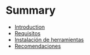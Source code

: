 # Summary

* [Introduction](README.md)
* [Requisitos](requisitos.md)
* [Instalación de herramientas](instalacion_de_herramientas.md)
* [Recomendaciones](recomendaciones.md)

